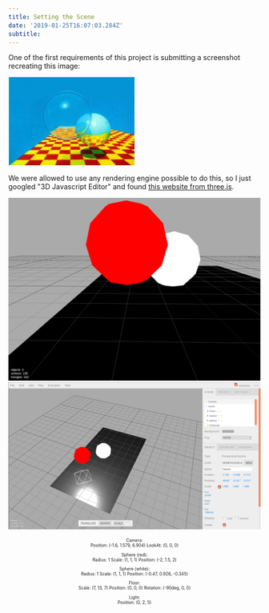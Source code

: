 ```yaml
---
title: Setting the Scene
date: '2019-01-25T16:07:03.284Z'
subtitle: 
---
```


One of the first requirements of this project is submitting a screenshot recreating this image: 

![RT](./recursive_rt.jpg)

We were allowed to use any rendering engine possible to do this, so I just googled "3D Javascript Editor"
and found [this website from three.js](https://threejs.org/editor/).

![Sceneshot](./scene.png)
![Birds-eye](./three.png)
<div style="font-size: 60%; text-align: center">
    <p>Camera:<br>
        Position: (-1.6, 1.579, 6.904)
        LookAt: (0, 0, 0)
    </p>
    <p>Sphere (red):<br>
        Radius: 1
        Scale: (1, 1, 1)
        Position: (-2, 1.5, 2)
    </p>
    <p>Sphere (white):<br>
        Radius: 1
        Scale: (1, 1, 1)
        Position: (-0.47, 0.926, -0.345)
    </p>
    <p>Floor:<br>
        Scale: (7, 13, 7)
        Position: (0, 0, 0)
        Rotation: (-90deg, 0, 0)
    </p>
    <p>Light:<br>
        Position: (0, 2, 5)
    </p>
</div>